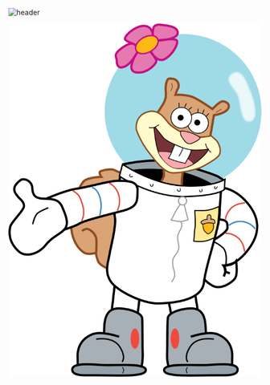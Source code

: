 ![header](https://capsule-render.vercel.app/api?type=venom&color=9AC8CD&text=Sandy's%20Github&height=200&animation=fadeIn&fontColor=003C43)

<div align="center">
  <img src="./sandy-cheeks-seeklogo.svg" alt="Sandy Cheeks Logo" />
</div>
